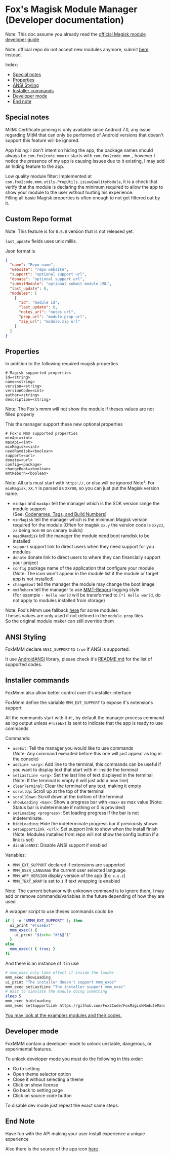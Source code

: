 # Fox's Magisk Module Manager (Developer documentation)

Note: This doc assume you already read the
[official Magisk module developer guide](https://topjohnwu.github.io/Magisk/guides.html)

Note: official repo do not accept new modules anymore, submit
[here](https://github.com/Magisk-Modules-Alt-Repo/submission) instead.

Index:
- [Special notes](DEVELOPERS.md#special-notes)
- [Properties](DEVELOPERS.md#properties)
- [ANSI Styling](DEVELOPERS.md#ansi-styling)
- [Installer commands](DEVELOPERS.md#installer-commands)
- [Developer mode](DEVELOPERS.md#developer-mode)
- [End note](DEVELOPERS.md#end-note)

## Special notes

MitM: Certificate pinning is only available since Android 7.0, 
any issue regarding MitM that can only be performed of 
Android versions that doesn't support this feature will be ignored. 

App hiding: I don't intent on hiding the app, the package names should always be 
`com.fox2code.mmm` or starts with `com.fox2code.mmm.`, however I notice the presence of 
my app is causing issues due to it existing, I may add an hiding feature to the app.

Low quality module filter: Implemented at `com.fox2code.mmm.utils.PropUtils.isLowQualityModule`, 
it is a check that verify that the module is declaring the minimum required to 
allow the app to show your module to the user without hurting his experience.  
Filling all basic Magisk properties is often enough to not get filtered out by it.

## Custom Repo format

Note: This feature is for `0.6.0` version that is not released yet.

`last_update` fields uses unix millis.

Json format is
```json
{
  "name": "Repo name",
  "website": "repo website",
  "support": "optional support url",
  "donate": "optional support url", 
  "submitModule": "optional submit module URL",
  "last_update": 0,
  "modules": [
    {
      "id": "module id",
      "last_update": 0,
      "notes_url": "notes url",
      "prop_url": "module.prop url",
      "zip_url": "module.zip url"
    }
  ]
}
```

## Properties

In addition to the following required magisk properties
```properties
# Magisk supported properties
id=<string>
name=<string>
version=<string>
versionCode=<int>
author=<string>
description=<string>
```
Note: The Fox's mmm will not show the module if theses values are not filled properly

This the manager support these new optional properties
```properties
# Fox's Mmm supported properties
minApi=<int>
maxApi=<int>
minMagisk=<int>
needRamdisk=<boolean>
support=<url>
donate=<url>
config=<package>
changeBoot=<boolean>
mmtReborn=<boolean>
```
Note: All urls must start with `https://`, or else will be ignored
Note²: For `minMagisk`, `XX.Y` is parsed as `XXY00`, so you can just put the Magisk version name.

- `minApi` and `maxApi` tell the manager which is the SDK version range the module support  
  (See: [Codenames, Tags, and Build Numbers](https://source.android.com/setup/start/build-numbers))
- `minMagisk` tell the manager which is the minimum Magisk version required for the module
  (Often for magisk `xx.y` the version code is `xxyzz`, `zz` being non `00` on canary builds)
- `needRamdisk` tell the manager the module need boot ramdisk to be installed
- `support` support link to direct users when they need support for you modules
- `donate` donate link to direct users to where they can financially support your project
- `config` package name of the application that configure your module
  (Note: The icon won't appear in the module list if the module or target app is not installed)
- `changeBoot` tell the manager the module may change the boot image
- `mmtReborn` tell the manager to use [MMT-Reborn](https://github.com/iamlooper/MMT-Reborn) logging style  
  (For example `- Hello world` will be transformed to `[*] Hello world`, do not apply to modules installed from storage)

Note: Fox's Mmm use fallback 
[here](../app/src/main/java/com/fox2code/mmm/utils/PropUtils.java#L36)
for some modules  
Theses values are only used if not defined in the `module.prop` files  
So the original module maker can still override them

## ANSI Styling

FoxMMM declare `ANSI_SUPPORT` to `true` if ANSI is supported.

It use [AndroidANSI](https://github.com/Fox2Code/AndroidANSI) library,
please check it's [README.md](https://github.com/Fox2Code/AndroidANSI/blob/master/README.md)
for the list of supported codes.

## Installer commands

FoxMmm also allow better control over it's installer interface

FoxMmm define the variable `MMM_EXT_SUPPORT` to expose it's extensions support

All the commands start with it `#!`, by default the manager process command as log output
unless `#!useExt` is sent to indicate that the app is ready to use commands

Commands:
- `useExt`: Tell the manager you would like to use commands  
  (Note: Any command executed before this one will just appear as log in the console)
- `addLine <arg>`: Add line to the terminal, this commands can be useful if 
  you want to display text that start with `#!` inside the terminal
- `setLastLine <arg>`: Set the last line of text displayed in the terminal  
  (Note: If the terminal is empty it will just add a new line)
- `clearTerminal`: Clear the terminal of any text, making it empty
- `scrollUp`: Scroll up at the top of the terminal
- `scrollDown`: Scroll down at the bottom of the terminal
- `showLoading <max>`: Show a progress bar with `<max>` as max value
  (Note: Status bar is indeterminate if nothing or 0 is provided)
- `setLoading <progress>`: Set loading progress if the bar is not indeterminate.
- `hideLoading`: Hide the indeterminate progress bar if previously shown
- `setSupportLink <url>`: Set support link to show when the install finish  
  (Note: Modules installed from repo will not show the config button if a link is set)
- `disableANSI`: Disable ANSI support if enabled

Variables:
- `MMM_EXT_SUPPORT` declared if extensions are supported
- `MMM_USER_LANGUAGE` the current user selected language
- `MMM_APP_VERSION` display version of the app (Ex: `x.y.z`)
- `MMM_TEXT_WRAP` is set to `1` if text wrapping is enabled

Note: 
The current behavior with unknown command is to ignore them, 
I may add or remove commands/variables in the future depending of how they are used

A wrapper script to use theses commands could be
```sh
if [ -n "$MMM_EXT_SUPPORT" ]; then
  ui_print "#!useExt"
  mmm_exec() { 
    ui_print "$(echo "#!$@")"
  }
else
  mmm_exec() { true; }
fi
```
And there is an instance of it in use
```sh
# mmm_exec only take effect if inside the loader
mmm_exec showLoading
ui_print "The installer doesn't support mmm_exec"
mmm_exec setLastLine "The installer support mmm_exec"
# Wait to simulate the module doing something
sleep 5
mmm_exec hideLoading
mmm_exec setSupportLink https://github.com/Fox2Code/FoxMagiskModuleManager
```

[You may look at the examples modules and their codes.](../examples)

## Developer mode

FoxMMM contain a developer mode to unlock unstable, dangerous, or experimental features.

To unlock developer mode you must do the following in this order:
- Go to setting
- Open theme selector option
- Close it without selecting a theme
- Click on show license
- Go back to setting page
- Click on source code button

To disable dev mode just repeat the exact same steps.

## End Note

Have fun with the API making your user install experience a unique experience

Also there is the source of the app icon
[here](https://romannurik.github.io/AndroidAssetStudio/icons-launcher.html#foreground.type=clipart&foreground.clipart=extension&foreground.space.trim=0&foreground.space.pad=0.25&foreColor=rgb(255%2C%20255%2C%20255)&backColor=rgb(255%2C%20152%2C%200)&crop=0&backgroundShape=circle&effects=elevate&name=ic_launcher)
.
